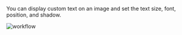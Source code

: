 You can display custom text on an image and set the text size, font, position, and shadow.

![workflow](https://github.com/user-attachments/assets/a41fb62a-6f6f-4659-947c-a96259980983)
